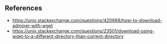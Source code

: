 ## References
- https://unix.stackexchange.com/questions/420668/how-to-download-adminer-with-wget
- https://unix.stackexchange.com/questions/23501/download-using-wget-to-a-different-directory-than-current-directory
